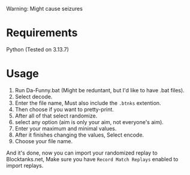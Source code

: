 Warning: Might cause seizures

# Requirements
Python (Tested on 3.13.7)

# Usage
1. Run Da-Funny.bat (Might be reduntant, but I'd like to have .bat files).
2. Select decode.
3. Enter the file name, Must also include the `.btnks` extention.
5. Then choose if you want to pretty-print.
6. After all of that select randomize.
7. select any option (aim is only your aim, not everyone's aim).
8. Enter your maximum and minimal values.
9. After it finishes changing the values, Select encode.
10. Choose your file name.

And it's done, now you can import your randomized replay to Blocktanks.net, Make sure you have `Record Match Replays` enabled to import replays.

